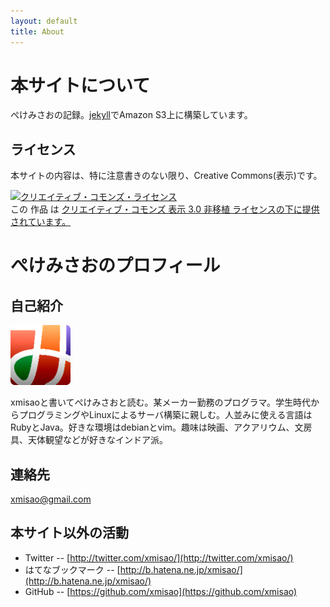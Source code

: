 ```yaml
---
layout: default
title: About
---
```


# 本サイトについて

ぺけみさおの記録。[jekyll](http://jekyllrb.com/)でAmazon S3上に構築しています。

## ライセンス

本サイトの内容は、特に注意書きのない限り、Creative Commons(表示)です。

<a rel="license" href="http://creativecommons.org/licenses/by/3.0/deed.ja"><img alt="クリエイティブ・コモンズ・ライセンス" style="border-width:0" src="http://i.creativecommons.org/l/by/3.0/88x31.png" /></a><br />この 作品 は <a rel="license" href="http://creativecommons.org/licenses/by/3.0/deed.ja">クリエイティブ・コモンズ 表示 3.0 非移植 ライセンスの下に提供されています。</a>

# ぺけみさおのプロフィール

## 自己紹介

<img style="margin-left:auto; margin-right:auto" src="xmisao_icon_96x96.png" alt="み">

xmisaoと書いてぺけみさおと読む。某メーカー勤務のプログラマ。学生時代からプログラミングやLinuxによるサーバ構築に親しむ。人並みに使える言語はRubyとJava。好きな環境はdebianとvim。趣味は映画、アクアリウム、文房具、天体観望などが好きなインドア派。

## 連絡先

[xmisao@gmail.com](xmisao@gmail.com)

## 本サイト以外の活動

- Twitter -- [http://twitter.com/xmisao/](http://twitter.com/xmisao/)
- はてなブックマーク -- [http://b.hatena.ne.jp/xmisao/](http://b.hatena.ne.jp/xmisao/)
- GitHub -- [https://github.com/xmisao](https://github.com/xmisao)
